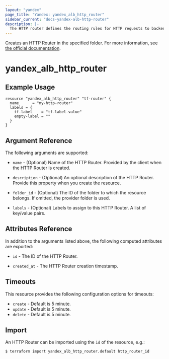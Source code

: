 ```yaml
---
layout: "yandex"
page_title: "Yandex: yandex_alb_http_router"
sidebar_current: "docs-yandex-alb-http-router"
description: |-
  The HTTP router defines the routing rules for HTTP requests to backend groups.
---
```


Creates an HTTP Router in the specified folder.
For more information, see [the official documentation](https://cloud.yandex.com/en/docs/application-load-balancer/concepts/http-router).

# yandex\_alb\_http\_router

## Example Usage

```hcl
resource "yandex_alb_http_router" "tf-router" {
  name      = "my-http-router"
  labels = {
    tf-label    = "tf-label-value"
    empty-label = ""
  }
}
```

## Argument Reference

The following arguments are supported:

* `name` - (Optional) Name of the HTTP Router. Provided by the client when the HTTP Router is created.

* `description` - (Optional) An optional description of the HTTP Router. Provide this property when
  you create the resource.

* `folder_id` - (Optional) The ID of the folder to which the resource belongs.
  If omitted, the provider folder is used.

* `labels` - (Optional) Labels to assign to this HTTP Router. A list of key/value pairs.

## Attributes Reference

In addition to the arguments listed above, the following computed attributes are exported:

* `id` - The ID of the HTTP Router.

* `created_at` - The HTTP Router creation timestamp.

## Timeouts

This resource provides the following configuration options for
timeouts:

- `create` - Default is 5 minute.
- `update` - Default is 5 minute.
- `delete` - Default is 5 minute.

## Import

An HTTP Router can be imported using the `id` of the resource, e.g.:

```
$ terraform import yandex_alb_http_router.default http_router_id
```
